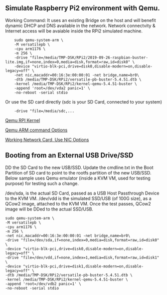 ## Simulate Raspberry Pi2 environment with Qemu.

Working Command: It uses an existing Bridge on the host and will benefit dynamic DHCP and DNS available in the network.
Network connectvity & Internet access will be avaiable inside the RPi2 simulated machine.

        sudo qemu-system-arm \
        -M versatilepb \
        -cpu arm1176 \
        -m 256 \
        -drive "file=/media/TMP-DSK/RPi2/2019-09-26-raspbian-buster-lite.img,if=none,index=0,media=disk,format=raw,id=disk0" \
        -device "virtio-blk-pci,drive=disk0,disable-modern=on,disable-legacy=off" \
        -net nic,macaddr=00:16:3e:00:00:01 -net bridge,name=br0\
        -dtb /media/TMP-DSK/RPi2/versatile-pb-buster-5.4.51.dtb \
        -kernel /media/TMP-DSK/RPi2/kernel-qemu-5.4.51-buster \
        -append 'root=/dev/vda2 panic=1' \
        -no-reboot -serial stdio

Or use the SD card directly (sdc is your SD Card, connected to your system)

        -drive "file=/media/sdc,...
  
[Qemu RPI Kernel](https://github.com/dhruvvyas90/qemu-rpi-kernel)

[Qemu ARM command Options](https://manpages.debian.org/testing/qemu-system-arm/qemu-system-arm.1.en.html)

[Working Network Card, Use NIC Options](https://www.raspberrypi.org/forums/viewtopic.php?t=163036)

## Booting from an External USB Drive/SSD

DD the SD Card to the new USB/SSD. Update the cmdline.txt in the Boot Partition of SD card to point to the rootfs partition of the new USB/SSD.
Below sample uses Qemu emulator (inside a KVM VM, used for testing purpose) for testing such a change. 

/dev/sda, is the actual SD Card, passed as a USB Host Passthrough Device to the KVM VM. /dev/vdd is the simulated SSD/USB (of 100G size), as a QCow2 image, attached to the KVM VM. Once the test passes, QCow2 image will be DDed to the actual SSD/USB.

    sudo qemu-system-arm \
    -M versatilepb \
    -cpu arm1176 \
    -m 256 \
    -net nic,macaddr=00:16:3e:00:00:01 -net bridge,name=br0\
    -drive "file=/dev/sda,if=none,index=0,media=disk,format=raw,id=disk0" \
    -device "virtio-blk-pci,drive=disk0,disable-modern=on,disable-legacy=off" \
    -drive "file=/dev/vdd,if=none,index=1,media=disk,format=raw,id=disk1" \
    -device "virtio-blk-pci,drive=disk1,disable-modern=on,disable-legacy=off" \
    -dtb /media/TMP-DSK/RPi2/versatile-pb-buster-5.4.51.dtb \
    -kernel /media/TMP-DSK/RPi2/kernel-qemu-5.4.51-buster \
    -append 'root=/dev/vdb2 panic=1' \
    -no-reboot -serial stdio

